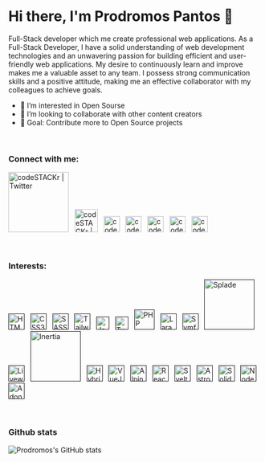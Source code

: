# Hi there, I'm Prodromos Pantos 👋

Full-Stack developer which me create professional web applications. As a Full-Stack Developer, I have a solid understanding of web development technologies and an unwavering passion for building efficient and user-friendly web applications. My desire to continuously learn and improve makes me a valuable asset to any team. I possess strong communication skills and a positive attitude, making me an effective collaborator with my colleagues to achieve goals.

- 👀 I’m interested in Open Sourse
- 👯 I’m looking to collaborate with other content creators
- 🥅 Goal: Contribute more to Open Source projects

<br>

### Connect with me:
[<img alt="codeSTACKr | Twitter" width="120px" src="https://i.imgur.com/mYHy0X3.png" />](https://linktr.ee/prpanto)&nbsp;&nbsp;
[<img alt="codeSTACKr | LinkedIn" width="46px" src="https://i.imgur.com/phnzaa1.png" />](https://gitlab.com/prpanto)&nbsp;&nbsp;
[<img alt="codeSTACKr | Twitter" width="32px" src="https://i.imgur.com/MDEHKxQ.png" />](https://twitter.com/prpantos)&nbsp;&nbsp;
[<img alt="codeSTACKr | LinkedIn" width="32px" src="https://i.imgur.com/divyfvX.png" />](https://www.linkedin.com/in/prodromos-pantos-5910b5263)&nbsp;&nbsp;
[<img alt="codeSTACKr | LinkedIn" width="32px" src="https://i.imgur.com/2gITTzb.png" />](https://www.instagram.com/prpantos)&nbsp;&nbsp;
[<img alt="codeSTACKr | LinkedIn" width="32px" src="https://i.imgur.com/boSVclO.png" />](https://codepen.io/prpanto)&nbsp;&nbsp;
[<img alt="codeSTACKr | LinkedIn" width="32px" src="https://i.imgur.com/wwiAkYT.png" />](https://codesandbox.io/u/prpanto)&nbsp;&nbsp;

<br />

### Interests:<br>
[<img alt="HTML5" width="32px" src="https://i.imgur.com/iQ5jHeB.png" />]()&nbsp;&nbsp;
[<img alt="CSS3" width="32px" src="https://i.imgur.com/byBK02G.png" />]()&nbsp;&nbsp;
[<img alt="SASS" width="32px" src="https://i.imgur.com/D6vT8TY.png" />]()&nbsp;&nbsp;
[<img alt="Tailwind" width="32px" src="https://i.imgur.com/8eHFfGI.png" />]()&nbsp;&nbsp;
[<img alt="JavaScript" width="26px" src="https://i.imgur.com/QAisd5A.png" />]()&nbsp;&nbsp;
[<img alt="Typescript" width="26px" src="https://i.imgur.com/dkCq4mv.png" />]()&nbsp;&nbsp;
[<img alt="PHP" width="40px" src="https://i.imgur.com/8Y2thGt.png" />]()&nbsp;&nbsp;
[<img alt="Laravel" width="32px" src="https://i.imgur.com/EXM16gK.png" />]()&nbsp;&nbsp;
[<img alt="Symfony" width="32px" src="https://i.imgur.com/9ROnwj7.png" />]()&nbsp;&nbsp;
[<img alt="Splade" width="100px" src="https://i.imgur.com/OrWEyYy.png" />]()&nbsp;&nbsp;
[<img alt="Livewire" width="32px" src="https://i.imgur.com/uyTSsHL.png" />]()&nbsp;&nbsp;
[<img alt="Inertia" width="100px" src="https://i.imgur.com/E5ii9yl.png" />]()&nbsp;&nbsp;
[<img alt="Hybridly" width="32px" src="https://i.imgur.com/aTdTHaJ.png" />]()&nbsp;&nbsp;
[<img alt="VueJS" width="32px" src="https://i.imgur.com/X4aWxrK.png" />]()&nbsp;&nbsp;
[<img alt="AlpineJS" width="32px" src="https://i.imgur.com/5fjykVb.png" />]()&nbsp;&nbsp;
[<img alt="ReactJS" width="32px" src="https://i.imgur.com/gmRv9Dm.png" />]()&nbsp;&nbsp;
[<img alt="SvelteJS" width="32px" src="https://i.imgur.com/U58SBS7.png" />]()&nbsp;&nbsp;
[<img alt="AstroJS" width="32px" src="https://i.imgur.com/N0Ni0gv.png" />]()&nbsp;&nbsp;
[<img alt="SolidJS" width="32px" src="https://i.imgur.com/xemDOzj.png" />]()&nbsp;&nbsp;
[<img alt="NodeJS" width="32px" src="https://i.imgur.com/YLVWwLN.png" />]()&nbsp;&nbsp;
[<img alt="AdonisJS" width="32px" src="https://i.imgur.com/8TQJE2K.png" />]()&nbsp;&nbsp;

<br>

### Github stats
![Prodromos's GitHub stats](https://github-readme-stats.vercel.app/api?username=prpanto&show_icons=true&theme=dark)
